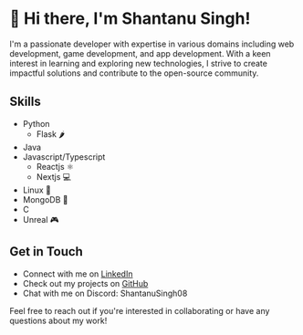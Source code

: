 # 👋 Hi there, I'm Shantanu Singh!

I'm a passionate developer with expertise in various domains including web development, game development, and app development. With a keen interest in learning and exploring new technologies, I strive to create impactful solutions and contribute to the open-source community.


## Skills
- Python
  - Flask 🌶️
- Java
- Javascript/Typescript
  - Reactjs ⚛️
  - Nextjs 💻
- Linux 🐧
- MongoDB 🍃
- C
- Unreal 🎮


## Get in Touch
- Connect with me on [LinkedIn](https://www.linkedin.com/in/shantanu-singh-11b097241/)
- Check out my projects on [GitHub](https://github.com/ShantanuSingh08)
- Chat with me on Discord: ShantanuSingh08

Feel free to reach out if you're interested in collaborating or have any questions about my work!
